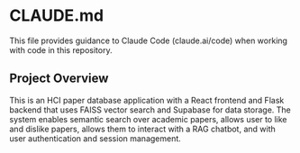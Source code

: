 # CLAUDE.md

This file provides guidance to Claude Code (claude.ai/code) when working with code in this repository.

## Project Overview

This is an HCI paper database application with a React frontend and Flask backend that uses FAISS vector search and Supabase for data storage. The system enables semantic search over academic papers, allows user to like and dislike papers, allows them to interact with a RAG chatbot, and with user authentication and session management.
